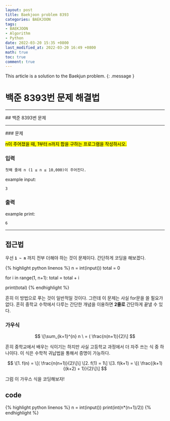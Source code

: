 ```yaml
---
layout: post
title: Baekjoon problem 8393
categories: BAEKJOON
tags:
- BAEKJOON
- Algorithm
- Python
date: 2022-03-20 15:35 +0800
last_modified_at: 2022-03-20 16:49 +0800
math: true
toc: true
comment: true
---
```


This article is a solution to the Baekjun problem.
{: .message }

# 백준 8393번 문제 해결법
<hr />
## 백준 8393번 문제
<hr />
### 문제

<mark>n이 주어졌을 때, 1부터 n까지 합을 구하는 프로그램을 작성하시오.</mark>

### 입력

```
첫째 줄에 n (1 ≤ n ≤ 10,000)이 주어진다.
```

example input:
```
3
```
  
### 출력

example print:
```
6
```

<hr />

## 접근법
우선 **```1 ~ n```** 까지 전부 더해야 하는 것이 문제이다. 간단하게 코딩을 해보겠다.

{% highlight python linenos %}
n = int(input())
total = 0

for i in range(1, n+1):
    total = total + i

print(total)
{% endhighlight %}

흔히 이 방법으로 푸는 것이 일반적일 것이다. 그런데 이 문제는 사실 for문을 쓸 필요가 없다.
흔히 중학교 수학에서 다루는 간단한 개념을 이용하면 **2줄로** 간단하게 끝낼 수 있다.

### 가우식

$$
\[\sum_{k=1}^{n} n \ = ( \frac{n(n+1)}{2}\]
$$

흔히 중학교에서 배우는 식이기는 하지만 사실 고등학교 과정에서 더 자주 쓰는 식 중 하나이다. 이 식은 수학적 귀납법을 통해서 증명이 가능하다.

$$
\[1. f(n) = \[( \frac{n(n+1)}{2}\]\]
\[2. f(1) = 1\]
\[3. f(k+1) = \[( \frac{(k+1){(k+2) + 1}}{2}\]\]
$$

그럼 이 가우스 식을 코딩해보자!

## code

{% highlight python linenos %}
n = int(input())
print(int(n*(n+1)/2))
{% endhighlight %}
